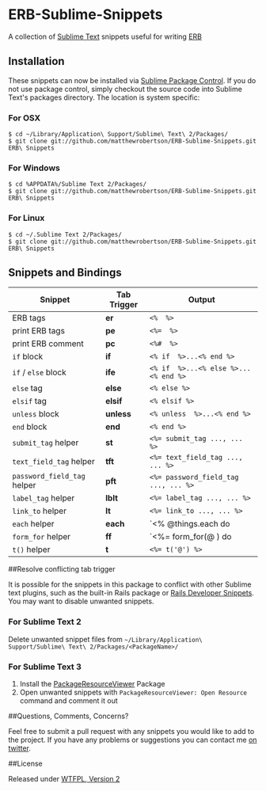 ERB-Sublime-Snippets
====================

A collection of [Sublime Text](http://www.sublimetext.com/) snippets useful for writing [ERB](http://ruby-doc.org/stdlib-1.9.3/libdoc/erb/rdoc/ERB.html)

## Installation

These snippets can now be installed via [Sublime Package Control](http://wbond.net/sublime_packages/package_control). If you do not use package control, simply checkout the source code into Sublime Text's packages directory. The location is system specific:

### For OSX

    $ cd ~/Library/Application\ Support/Sublime\ Text\ 2/Packages/
    $ git clone git://github.com/matthewrobertson/ERB-Sublime-Snippets.git ERB\ Snippets

### For Windows

    $ cd %APPDATA%/Sublime Text 2/Packages/
    $ git clone git://github.com/matthewrobertson/ERB-Sublime-Snippets.git ERB\ Snippets

### For Linux

    $ cd ~/.Sublime Text 2/Packages/
    $ git clone git://github.com/matthewrobertson/ERB-Sublime-Snippets.git ERB\ Snippets

## Snippets and Bindings

Snippet | Tab Trigger | Output
--- | --- | ---
ERB tags | __er__ | `<%  %>`
print ERB tags | __pe__ | `<%=  %>`
print ERB comment | __pc__ | `<%#  %>`
`if` block | __if__ | `<% if  %>...<% end %>`
`if` / `else` block | __ife__ | `<% if  %>...<% else %>...<% end %>`
`else` tag | __else__ | `<% else %>`
`elsif` tag | __elsif__ | `<% elsif %>`
`unless` block | __unless__ | `<% unless  %>...<% end %>`
`end` block | __end__ | `<% end %>`
`submit_tag` helper | __st__ | `<%= submit_tag ..., ... %>`
`text_field_tag` helper | __tft__ | `<%= text_field_tag ..., ... %>`
`password_field_tag` helper | __pft__ | `<%= password_field_tag ..., ... %>`
`label_tag` helper | __lblt__ | `<%= label_tag ..., ... %>`
`link_to` helper | __lt__ | `<%= link_to ..., ... %>`
`each` helper | __each__ | `<% @things.each do |thing| %> ... <% end %>`
`form_for` helper | __ff__ | `<%= form_for(@ ) do |f| %> ... <% end %>`
`t()` helper | __t__ | `<%= t('@') %>`

##Resolve conflicting tab trigger

It is possible for the snippets in this package to conflict with other Sublime text plugins, such as the built-in Rails package or [Rails Developer Snippets](https://github.com/j10io/railsdev-sublime-snippets). You may want to disable unwanted snippets.

### For Sublime Text 2

Delete unwanted snippet files from `~/Library/Application\ Support/Sublime\ Text\ 2/Packages/<PackageName>/`

### For Sublime Text 3

1. Install the [PackageResourceViewer](https://github.com/skuroda/PackageResourceViewer) Package
2. Open unwanted snippets with `PackageResourceViewer: Open Resource` command and comment it out

##Questions, Comments, Concerns?

Feel free to submit a pull request with any snippets you would like to add to the project. If you have any problems or suggestions you can contact me [on twitter](https://twitter.com/mattdrobertson).

##License

Released under [WTFPL, Version 2](https://raw.github.com/matthewrobertson/ERB-Sublime-Snippets/master/LICENSE.txt)
